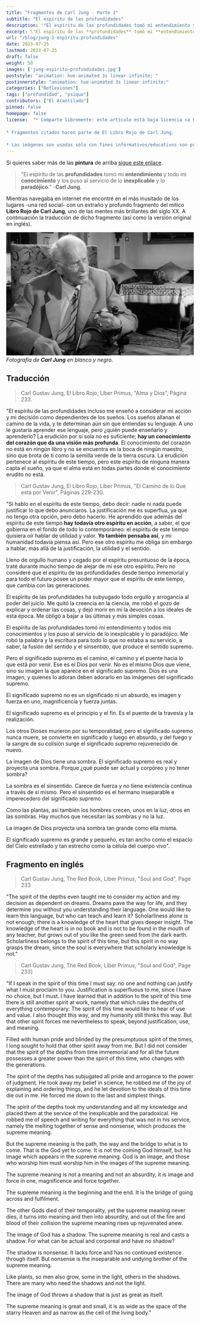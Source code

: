 ```yaml
---
title: "Fragmentos de Carl Jung - Parte 1"
subtitle: "El espíritu de las profundidades"
description: '"El espíritu de las profundidades tomó mi entendimiento y todo mi conocimiento y los puso al servicio de lo inexplicable y lo paradójico." -Carl Jung.'
excerpt: \"El espíritu de las **profundidades** tomó mi **entendimiento** y todo mi **conocimiento** y los puso al servicio de lo **inexplicable** y lo **paradójico**.\" -**Carl Jung**.'
url: "/blog/jung-1-espiritu-profundidades"
date: 2023-07-25
lastmod: 2023-07-25
draft: false
weight: 50
images: ['jung-espiritu-profundidades.jpg']
poststyle: "animation: hue-animated 3s linear infinite; "
postinnerstyle: "animation: hue-animated 3s linear infinite;"
categories: ["Reflexiones"]
tags: ["profundidad", "psique"]
contributors: ["El Acantilado"]
pinned: false
homepage: false
license:  "* Comparte libremente: este artículo está bajo licencia <a href=\"http://creativecommons.org/licenses/by/4.0/\" target=\"_blank\">CCBY</a>.

* Fragmentos citados hacen parte de El Libro Rojo de Carl Jung.

* Las imágenes son usadas sólo con fines informativos/educativos son propiedad de sus respectivos dueños."
---
```


Si quieres saber más de las **pintura** de arriba <a href="/docs/arte/pinturas/" target="_blank">sigue este enlace</a>.

> "El espíritu de las **profundidades** tomó mi **entendimiento** y todo mi **conocimiento** y los puso al servicio de lo **inexplicable** y lo **paradójico**." -**Carl Jung**.

Mientras navegaba en internet me encontré en el más inusitado de los lugares -una red social- con un extraño y profundo fragmento del mítico **Libro Rojo de Carl Jung**, uno de las mentes más brillantes del siglo XX. A continuación la traducción de dicho fragmento (así como la versión original en inglés).

![fotografía de Carl Jung](carl-jung.webp) *Fotografía de **Carl Jung** en blanco y negro.*

## Traducción

> Carl Gustav Jung, El Libro Rojo, Liber Primus, "Alma y Dios", Página 233.

"El espíritu de las profundidades incluso me enseñó a considerar mi acción y mi decisión como dependientes de los sueños. Los sueños allanan el camino de la vida, y te determinan aún sin que entiendas su lenguaje. A uno le gustaría aprender ese lenguaje, pero ¿quién puede enseñarlo y aprenderlo? La erudición por sí sola no es suficiente; **hay un conocimiento del corazón que da una visión más profunda**. El conocimiento del corazón no está en ningún libro y no se encuentra en la boca de ningún maestro, sino que brota de ti como la semilla verde de la tierra oscura. La erudición pertenece al espíritu de este tiempo, pero este espíritu de ninguna manera capta el sueño, ya que el alma está en todas partes donde el conocimiento erudito no está.

> Carl Gustav Jung, El Libro Rojo, Liber Primus, "El Camino de lo Que está por Venir", Páginas 229-230.

"Si hablo en el espíritu de este tiempo, debo decir: nadie ni nada puede justificar lo que debo anunciaros. La justificación me es superflua, ya que no tengo otra opción, pero debo hacerlo. He aprendido que además del espíritu de este tiempo **hay todavía otro espíritu en acción**, a saber, el que gobierna en el fondo de todo lo contemporáneo: el espíritu de este tiempo quisiera oír hablar de utilidad y valor. **Yo también pensaba así**, y mi humanidad todavía piensa así. Pero ese otro espíritu me obliga sin embargo a hablar, más allá de la justificación, la utilidad y el sentido.

Lleno de orgullo humano y cegado por el espíritu presuntuoso de la época, traté durante mucho tiempo de alejar de mí ese otro espíritu. Pero no consideré que el espíritu de las profundidades desde tiempo inmemorial y para todo el futuro posee un poder mayor que el espíritu de este tiempo, que cambia con las generaciones.

El espíritu de las profundidades ha subyugado todo orgullo y arrogancia al poder del juicio. Me quitó la creencia en la ciencia, me robó el gozo de explicar y ordenar las cosas, y dejó morir en mí la devoción a los ideales de esta época. Me obligó a bajar a las últimas y más simples cosas.

El espíritu de las profundidades tomó mi entendimiento y todos mis conocimientos y los puso al servicio de lo inexplicable y lo paradójico. Me robó la palabra y la escritura para todo lo que no estaba a su servicio, a saber, la fusión del sentido y el sinsentido, que produce el sentido supremo.

Pero el significado supremo es el camino, el camino y el puente hacia lo que está por venir. Ese es el Dios por venir. No es el mismo Dios que viene, sino su imagen la que aparece en el significado supremo. Dios es una imagen, y quienes lo adoran deben adorarlo en las imágenes del significado supremo.

El significado supremo no es un significado ni un absurdo, es imagen y fuerza en uno, magnificencia y fuerza juntas.

El significado supremo es el principio y el fin. Es el puente de la travesía y la realización.

Los otros Dioses murieron por su temporalidad, pero el significado supremo nunca muere, se convierte en significado y luego en absurdo, y del fuego y la sangre de su colisión surge el significado supremo rejuvenecido de nuevo.

La imagen de Dios tiene una sombra. El significado supremo es real y proyecta una sombra. Porque ¿qué puede ser actual y corpóreo y no tener sombra?

La sombra es el sinsentido. Carece de fuerza y ​​no tiene existencia continua a través de sí mismo. Pero el sinsentido es el hermano inseparable e imperecedero del significado supremo.

Como las plantas, así también los hombres crecen, unos en la luz, otros en las sombras. Hay muchos que necesitan las sombras y no la luz.

La imagen de Dios proyecta una sombra tan grande como ella misma.

El significado supremo es grande y pequeño, es tan ancho como el espacio del Cielo estrellado y tan estrecho como la célula del cuerpo vivo".


## Fragmento en inglés

> Carl Gustav Jung, The Red Book, Liber Primus, "Soul and God", Page 233

"The spirit of the depths even taught me to consider my action and my decision as dependent on dreams. Dreams pave the way for life, and they determine you without you understanding their language. One would like to learn this language, but who can teach and learn it? Scholarliness alone is not enough; there is a knowledge of the heart that gives deeper insight. The knowledge of the heart is in no book and is not to be found in the mouth of any teacher, but grows out of you like the green seed from the dark earth. Scholarliness belongs to the spirit of this time, but this spirit in no way grasps the dream, since the soul is everywhere that scholarly knowledge is not."

> Carl Gustav Jung, The Red Book, Liber Primus, "Soul and God", Page 233]

"If I speak in the spirit of this time I must say: no one and nothing can justify what I must proclaim to you. Justification is superfluous to me, since I have no choice, but I must. I have learned that in addition to the spirit of this time there is still another spirit at work, namely that which rules the depths of everything contemporary: The spirit of this time would like to hear of use and value. I also thought this way, and my humanity still thinks this way. But that other spirit forces me nevertheless to speak, beyond justification, use, and meaning.

Filled with human pride and blinded by the presumptuous spirit of the times, I long sought to hold that other spirit away from me. But I did not consider that the spirit of the depths from time immemorial and for all the future possesses a greater power than the spirit of this time, who changes with the generations.

The spirit of the depths has subjugated all pride and arrogance to the power of judgment. He took away my belief in science, he robbed me of the joy of explaining and ordering things, and he let devotion to the ideals of this time die out in me. He forced me down to the last and simplest things.

The spirit of the depths took my understanding and all my knowledge and placed them at the service of the inexplicable and the paradoxical. He robbed me of speech and writing for everything that was not in his service, namely the melting together of sense and nonsense, which produces the supreme meaning.

But the supreme meaning is the path, the way and the bridge to what is to come. That is the God yet to come. It is not the coming God himself, but his image which appears in the supreme meaning. God is an image, and those who worship him must worship him in the images of the supreme meaning.

The supreme meaning is not a meaning and not an absurdity, it is image and force in one, magnificence and force together.

The supreme meaning is the beginning and the end. It is the bridge of going across and fulfilment.

The other Gods died of their temporality, yet the supreme meaning never dies, it turns into meaning and then into absurdity, and out of the fire and blood of their collision the supreme meaning rises up rejuvenated anew.

The image of God has a shadow. The supreme meaning is real and casts a shadow. For what can be actual and corporeal and have no shadow?

The shadow is nonsense. It lacks force and has no continued existence through itself. But nonsense is the inseparable and undying brother of the supreme meaning.

Like plants, so men also grow, some in the light, others in the shadows. There are many who need the shadows and not the light.

The image of God throws a shadow that is just as great as itself.

The supreme meaning is great and small, it is as wide as the space of the starry Heaven and as narrow as the cell of the living body."


